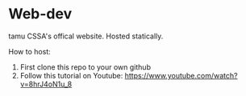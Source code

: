 # Web-dev
tamu CSSA's offical website. Hosted statically.

How to host:
1. First clone this repo to your own github
2. Follow this tutorial on Youtube:
https://www.youtube.com/watch?v=8hrJ4oN1u_8
